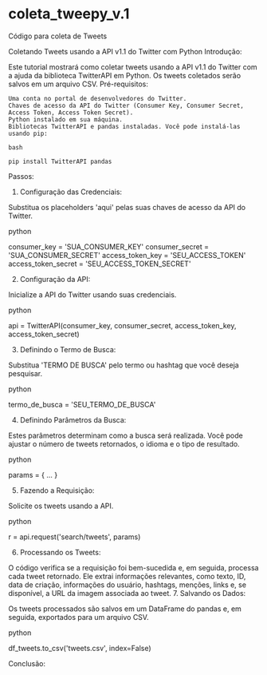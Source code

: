 # coleta_tweepy_v.1

Código para coleta de Tweets

Coletando Tweets usando a API v1.1 do Twitter com Python
Introdução:

Este tutorial mostrará como coletar tweets usando a API v1.1 do Twitter com a ajuda da biblioteca TwitterAPI em Python. Os tweets coletados serão salvos em um arquivo CSV.
Pré-requisitos:

    Uma conta no portal de desenvolvedores do Twitter.
    Chaves de acesso da API do Twitter (Consumer Key, Consumer Secret, Access Token, Access Token Secret).
    Python instalado em sua máquina.
    Bibliotecas TwitterAPI e pandas instaladas. Você pode instalá-las usando pip:

    bash

    pip install TwitterAPI pandas

Passos:
1. Configuração das Credenciais:

Substitua os placeholders 'aqui' pelas suas chaves de acesso da API do Twitter.

python

consumer_key = 'SUA_CONSUMER_KEY'
consumer_secret = 'SUA_CONSUMER_SECRET'
access_token_key = 'SEU_ACCESS_TOKEN'
access_token_secret = 'SEU_ACCESS_TOKEN_SECRET'

2. Configuração da API:

Inicialize a API do Twitter usando suas credenciais.

python

api = TwitterAPI(consumer_key, consumer_secret, access_token_key, access_token_secret)

3. Definindo o Termo de Busca:

Substitua 'TERMO DE BUSCA' pelo termo ou hashtag que você deseja pesquisar.

python

termo_de_busca = 'SEU_TERMO_DE_BUSCA'

4. Definindo Parâmetros da Busca:

Estes parâmetros determinam como a busca será realizada. Você pode ajustar o número de tweets retornados, o idioma e o tipo de resultado.

python

params = {
    ...
}

5. Fazendo a Requisição:

Solicite os tweets usando a API.

python

r = api.request('search/tweets', params)

6. Processando os Tweets:

O código verifica se a requisição foi bem-sucedida e, em seguida, processa cada tweet retornado. Ele extrai informações relevantes, como texto, ID, data de criação, informações do usuário, hashtags, menções, links e, se disponível, a URL da imagem associada ao tweet.
7. Salvando os Dados:

Os tweets processados são salvos em um DataFrame do pandas e, em seguida, exportados para um arquivo CSV.

python

df_tweets.to_csv('tweets.csv', index=False)

Conclusão:
